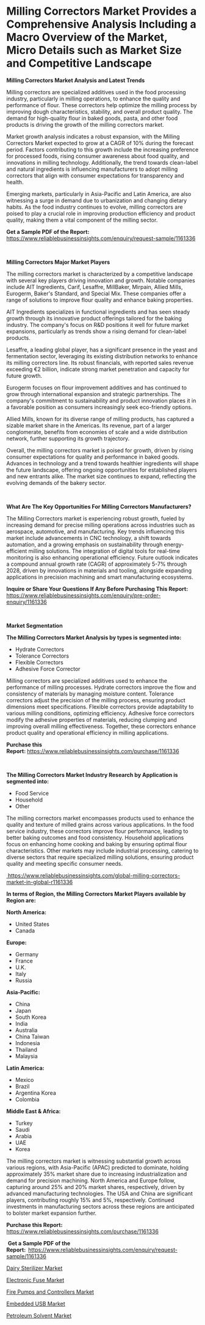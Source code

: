 <p><h1>Milling Correctors Market Provides a Comprehensive Analysis Including a Macro Overview of the Market, Micro Details such as Market Size and Competitive Landscape</h1></p><p><strong>Milling Correctors Market Analysis and Latest Trends</strong></p>
<p><p>Milling correctors are specialized additives used in the food processing industry, particularly in milling operations, to enhance the quality and performance of flour. These correctors help optimize the milling process by improving dough characteristics, stability, and overall product quality. The demand for high-quality flour in baked goods, pasta, and other food products is driving the growth of the milling correctors market.</p><p>Market growth analysis indicates a robust expansion, with the Milling Correctors Market expected to grow at a CAGR of 10% during the forecast period. Factors contributing to this growth include the increasing preference for processed foods, rising consumer awareness about food quality, and innovations in milling technology. Additionally, the trend towards clean-label and natural ingredients is influencing manufacturers to adopt milling correctors that align with consumer expectations for transparency and health.</p><p>Emerging markets, particularly in Asia-Pacific and Latin America, are also witnessing a surge in demand due to urbanization and changing dietary habits. As the food industry continues to evolve, milling correctors are poised to play a crucial role in improving production efficiency and product quality, making them a vital component of the milling sector.</p></p>
<p><strong>Get a Sample PDF of the Report:&nbsp;</strong> <a href="https://www.reliablebusinessinsights.com/enquiry/request-sample/1161336?utm_campaign=101&utm_medium=2&utm_source=Github&utm_content=ia&utm_term=26122024&utm_id=milling-correctors">https://www.reliablebusinessinsights.com/enquiry/request-sample/1161336</a></p>
<p>&nbsp;</p>
<p><strong>Milling Correctors Major Market Players</strong></p>
<p><p>The milling correctors market is characterized by a competitive landscape with several key players driving innovation and growth. Notable companies include AIT Ingredients, Carif, Lesaffre, MillBaker, Mirpain, Allied Mills, Eurogerm, Baker's Standard, and Special Mix. These companies offer a range of solutions to improve flour quality and enhance baking properties.</p><p>AIT Ingredients specializes in functional ingredients and has seen steady growth through its innovative product offerings tailored for the baking industry. The company's focus on R&D positions it well for future market expansions, particularly as trends show a rising demand for clean-label products.</p><p>Lesaffre, a leading global player, has a significant presence in the yeast and fermentation sector, leveraging its existing distribution networks to enhance its milling correctors line. Its robust financials, with reported sales revenue exceeding €2 billion, indicate strong market penetration and capacity for future growth.</p><p>Eurogerm focuses on flour improvement additives and has continued to grow through international expansion and strategic partnerships. The company's commitment to sustainability and product innovation places it in a favorable position as consumers increasingly seek eco-friendly options.</p><p>Allied Mills, known for its diverse range of milling products, has captured a sizable market share in the Americas. Its revenue, part of a larger conglomerate, benefits from economies of scale and a wide distribution network, further supporting its growth trajectory.</p><p>Overall, the milling correctors market is poised for growth, driven by rising consumer expectations for quality and performance in baked goods. Advances in technology and a trend towards healthier ingredients will shape the future landscape, offering ongoing opportunities for established players and new entrants alike. The market size continues to expand, reflecting the evolving demands of the bakery sector.</p></p>
<p>&nbsp;</p>
<p><strong>What Are The Key Opportunities For Milling Correctors Manufacturers?</strong></p>
<p><p>The Milling Correctors market is experiencing robust growth, fueled by increasing demand for precise milling operations across industries such as aerospace, automotive, and manufacturing. Key trends influencing this market include advancements in CNC technology, a shift towards automation, and a growing emphasis on sustainability through energy-efficient milling solutions. The integration of digital tools for real-time monitoring is also enhancing operational efficiency. Future outlook indicates a compound annual growth rate (CAGR) of approximately 5-7% through 2028, driven by innovations in materials and tooling, alongside expanding applications in precision machining and smart manufacturing ecosystems.</p></p>
<p><strong>Inquire or Share Your Questions If Any Before Purchasing This Report:</strong> <a href="https://www.reliablebusinessinsights.com/enquiry/pre-order-enquiry/1161336?utm_campaign=101&utm_medium=2&utm_source=Github&utm_content=ia&utm_term=26122024&utm_id=milling-correctors">https://www.reliablebusinessinsights.com/enquiry/pre-order-enquiry/1161336</a></p>
<p>&nbsp;</p>
<p><strong>Market Segmentation</strong></p>
<p><strong>The Milling Correctors Market Analysis by types is segmented into:</strong></p>
<p><ul><li>Hydrate Correctors</li><li>Tolerance Correctors</li><li>Flexible Correctors</li><li>Adhesive Force Corrector</li></ul></p>
<p><p>Milling correctors are specialized additives used to enhance the performance of milling processes. Hydrate correctors improve the flow and consistency of materials by managing moisture content. Tolerance correctors adjust the precision of the milling process, ensuring product dimensions meet specifications. Flexible correctors provide adaptability to various milling conditions, optimizing efficiency. Adhesive force correctors modify the adhesive properties of materials, reducing clumping and improving overall milling effectiveness. Together, these correctors enhance product quality and operational efficiency in milling applications.</p></p>
<p><strong>Purchase this Report:&nbsp;</strong><a href="https://www.reliablebusinessinsights.com/purchase/1161336?utm_campaign=101&utm_medium=2&utm_source=Github&utm_content=ia&utm_term=26122024&utm_id=milling-correctors">https://www.reliablebusinessinsights.com/purchase/1161336</a></p>
<p>&nbsp;</p>
<p><strong>The Milling Correctors Market Industry Research by Application is segmented into:</strong></p>
<p><ul><li>Food Service</li><li>Household</li><li>Other</li></ul></p>
<p><p>The milling correctors market encompasses products used to enhance the quality and texture of milled grains across various applications. In the food service industry, these correctors improve flour performance, leading to better baking outcomes and food consistency. Household applications focus on enhancing home cooking and baking by ensuring optimal flour characteristics. Other markets may include industrial processing, catering to diverse sectors that require specialized milling solutions, ensuring product quality and meeting specific consumer needs.</p></p>
<p><a href="https://www.reliablebusinessinsights.com/global-milling-correctors-market-in-global-r1161336?utm_campaign=101&utm_medium=2&utm_source=Github&utm_content=ia&utm_term=26122024&utm_id=milling-correctors">&nbsp;https://www.reliablebusinessinsights.com/global-milling-correctors-market-in-global-r1161336</a></p>
<p><strong>In terms of Region, the Milling Correctors Market Players available by Region are:</strong></p>
<p>
    <p> <strong> North America: </strong>
        <ul>
            <li>United States</li>
            <li>Canada</li>
        </ul>
        </p> 
    <p> <strong> Europe: </strong>
        <ul>
            <li>Germany</li>
            <li>France</li>
            <li>U.K.</li>
            <li>Italy</li>
            <li>Russia</li>
        </ul>
        </p> 
    <p> <strong> Asia-Pacific: </strong>
        <ul>
            <li>China</li>
            <li>Japan</li>
            <li>South Korea</li>
            <li>India</li>
            <li>Australia</li>
            <li>China Taiwan</li>
            <li>Indonesia</li>
            <li>Thailand</li>
            <li>Malaysia</li>
        </ul>
        </p> 
    <p> <strong> Latin America: </strong>
        <ul>
            <li>Mexico</li>
            <li>Brazil</li>
            <li>Argentina Korea</li>
            <li>Colombia</li>
        </ul>
        </p> 
    <p> <strong> Middle East & Africa: </strong>
        <ul>
            <li>Turkey</li>
            <li>Saudi</li>
            <li>Arabia</li>
            <li>UAE</li>
            <li>Korea</li>
        </ul>
    </p>
    </p>
<p><p>The milling correctors market is witnessing substantial growth across various regions, with Asia-Pacific (APAC) predicted to dominate, holding approximately 35% market share due to increasing industrialization and demand for precision machining. North America and Europe follow, capturing around 25% and 20% market shares, respectively, driven by advanced manufacturing technologies. The USA and China are significant players, contributing roughly 15% and 5%, respectively. Continued investments in manufacturing sectors across these regions are anticipated to bolster market expansion further.</p></p>
<p><strong>Purchase this Report: </strong><a href="https://www.reliablebusinessinsights.com/purchase/1161336?utm_campaign=101&utm_medium=2&utm_source=Github&utm_content=ia&utm_term=26122024&utm_id=milling-correctors">https://www.reliablebusinessinsights.com/purchase/1161336</a></p>
<p>&nbsp;<strong>Get a Sample PDF of the Report:&nbsp;&nbsp;</strong><a href="https://www.reliablebusinessinsights.com/enquiry/request-sample/1161336?utm_campaign=101&utm_medium=2&utm_source=Github&utm_content=ia&utm_term=26122024&utm_id=milling-correctors">https://www.reliablebusinessinsights.com/enquiry/request-sample/1161336</a></p>
<p><strong></strong></p>
<p><p><a href="https://github.com/tamiaknaub6/Market-Research-Report-List-1/blob/main/dairy-sterilizer-market.md?utm_campaign=101&utm_medium=2&utm_source=Github&utm_content=ia&utm_term=26122024&utm_id=milling-correctors">Dairy Sterilizer Market</a></p><p><a href="https://www.linkedin.com/pulse/electronic-fuse-market-report-addressing-business-developments-rtrwe?utm_campaign=101&utm_medium=2&utm_source=Github&utm_content=ia&utm_term=26122024&utm_id=milling-correctors">Electronic Fuse Market</a></p><p><a href="https://github.com/mathastilley812967/Market-Research-Report-List-1/blob/main/fire-pumps-and-controllers-market.md?utm_campaign=101&utm_medium=2&utm_source=Github&utm_content=ia&utm_term=26122024&utm_id=milling-correctors">Fire Pumps and Controllers Market</a></p><p><a href="https://www.linkedin.com/pulse/global-embedded-usb-market-comprehensive-analysis-size-share-codfe?utm_campaign=101&utm_medium=2&utm_source=Github&utm_content=ia&utm_term=26122024&utm_id=milling-correctors">Embedded USB Market</a></p><p><a href="https://www.linkedin.com/pulse/comprehensive-study-petroleum-solvent-market-size-growth-13-teupf?utm_campaign=101&utm_medium=2&utm_source=Github&utm_content=ia&utm_term=26122024&utm_id=milling-correctors">Petroleum Solvent Market</a></p></p>